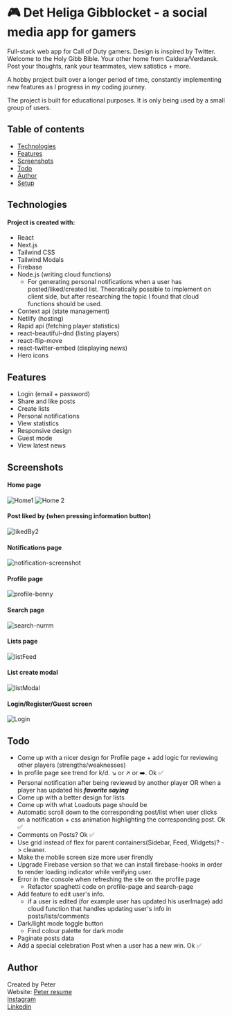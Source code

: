 # 🎮 Det Heliga Gibblocket - a social media app for gamers

Full-stack web app for Call of Duty gamers. Design is inspired by Twitter. Welcome to the Holy Gibb Bible. Your other home from Caldera/Verdansk. Post your thoughts, rank your teammates, view satistics + more.

A hobby project built over a longer period of time, constantly implementing new features as I progress in my coding journey.

The project is built for educational purposes. It is only being used by a small group of users.

## Table of contents

- [Technologies](#technologies)
- [Features](#features)
- [Screenshots](#screenshots)
- [Todo](#todo)
- [Author](#author)
- [Setup](#setup)

 

## Technologies

#### Project is created with:

- React
- Next.js
- Tailwind CSS
- Tailwind Modals
- Firebase
- Node.js (writing cloud functions)
   - For generating personal notifications when a user has posted/liked/created list. Theoratically possible to implement on client side, but after researching the topic I found that cloud functions should be used. 
- Context api (state management)
- Netlify (hosting)
- Rapid api (fetching player statistics)
- react-beautiful-dnd (listing players)
- react-flip-move
- react-twitter-embed (displaying news)
- Hero icons

## Features

- Login (email + password)
- Share and like posts
- Create lists
- Personal notifications
- View statistics
- Responsive design
- Guest mode
- View latest news

## Screenshots
#### Home page 
 ![Home1](https://user-images.githubusercontent.com/17027312/195621196-c50bf266-befe-4f28-a55a-1b911f11b7ff.png)
 ![Home 2](https://user-images.githubusercontent.com/17027312/195621252-b3579a62-006e-4cb0-a087-dceb2ab4cc01.png)
 
 #### Post liked by (when pressing information button)
 ![likedBy2](https://user-images.githubusercontent.com/17027312/149806642-3f404397-e5bc-4547-be1b-df34f7dda977.png)
 
 #### Notifications page
  ![notification-screenshot](https://user-images.githubusercontent.com/17027312/195619786-d6b11d50-d80a-4de6-a816-95701cae60e1.png)
 
 #### Profile page 
 ![profile-benny](https://user-images.githubusercontent.com/17027312/193241554-ff57ab8f-6acb-4ace-b2ab-4abee7ef5249.png)
 
 #### Search page 
 ![search-nurrm](https://user-images.githubusercontent.com/17027312/193240518-8616f2c6-07a7-4736-8aee-ee924c9d1327.png)

 #### Lists page
 ![listFeed](https://user-images.githubusercontent.com/17027312/149803988-949211e6-cabb-4d72-8fc8-cc4f13fda5b5.png)
 
 #### List create modal
 ![listModal](https://user-images.githubusercontent.com/17027312/149804003-bfda1f3b-efe5-42a0-80de-de01a284651d.png)

#### Login/Register/Guest screen
 ![Login](https://user-images.githubusercontent.com/17027312/149804056-3cd127c9-35be-42cb-a05e-c109e54d99e1.png)


## Todo

- Come up with a nicer design for Profile page + add logic for reviewing other players (strengths/weaknesses)
- In profile page see trend for k/d. ↘ or ↗ or  ➡️. Ok ✅
- Personal notification after being reviewed by another player OR when a player has updated his ***favorite saying*** 
- Come up with a better design for lists
- Come up with what Loadouts page should be
- Automatic scroll down to the corresponding post/list when user clicks on a notification + css animation highlighting the corresponding post. Ok ✅ 
- Comments on Posts? Ok ✅
- Use grid instead of flex for parent containers(Sidebar, Feed, Widgets)? -> cleaner.
- Make the mobile screen size more user firendly
- Upgrade Firebase version so that we can install firebase-hooks in order to render loading indicator while verifying user.
- Error in the console when refreshing the site on the profile page
   - Refactor spaghetti code on profile-page and search-page
- Add feature to edit user's info. 
   - if a user is edited (for example user has updated his userImage) add cloud function that handles updating user's info in posts/lists/comments
- Dark/light mode toggle button
   - Find colour palette for dark mode
- Paginate posts data
- Add a special celebration Post when a user has a new win. Ok ✅


## Author

Created by Peter<br />
Website: [Peter resume](https://peter-portfolio-app.netlify.app/) <br />
[Instagram](https://www.instagram.com/petee_10/)<br />
[Linkedin](https://www.linkedin.com/in/peter-eriksson-13b8b1120/)

 
 

